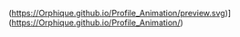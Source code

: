 (https://Orphique.github.io/Profile_Animation/preview.svg)](https://Orphique.github.io/Profile_Animation/)

